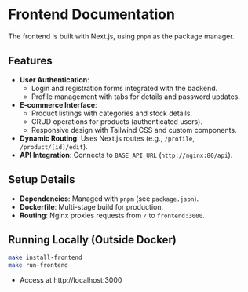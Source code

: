 # Frontend Documentation

The frontend is built with Next.js, using `pnpm` as the package manager.

## Features

- **User Authentication**:
  - Login and registration forms integrated with the backend.
  - Profile management with tabs for details and password updates.
- **E-commerce Interface**:
  - Product listings with categories and stock details.
  - CRUD operations for products (authenticated users).
  - Responsive design with Tailwind CSS and custom components.
- **Dynamic Routing**: Uses Next.js routes (e.g., `/profile`, `/product/[id]/edit`).
- **API Integration**: Connects to `BASE_API_URL` (`http://nginx:80/api`).

## Setup Details

- **Dependencies**: Managed with `pnpm` (see `package.json`).
- **Dockerfile**: Multi-stage build for production.
- **Routing**: Nginx proxies requests from `/` to `frontend:3000`.


## Running Locally (Outside Docker)
```bash
make install-frontend
make run-frontend
```
- Access at http://localhost:3000
